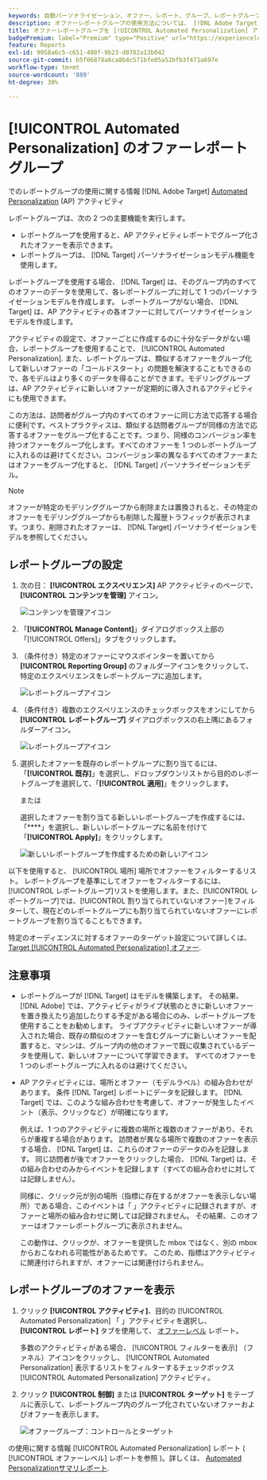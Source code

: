 ```yaml
---
keywords: 自動パーソナライゼーション、オファー、レポート、グループ、レポートグループ、ap
description: オファーレポートグループの使用方法については、 [!DNL Adobe Target] [!UICONTROL Automated Personalization] アクティビティ。
title: オファーレポートグループを [!UICONTROL Automated Personalization] アクティビティ？
badgePremium: label="Premium" type="Positive" url="https://experienceleague.adobe.com/docs/target/using/introduction/intro.html?lang=ja#premium newtab=true" tooltip="Target Premium に含まれる機能を確認してください。"
feature: Reports
exl-id: 9058a6c5-c651-480f-9b23-d0782a13b042
source-git-commit: b5f06878a6ca8b4c571bfe05a52bfb3f471a697e
workflow-type: tm+mt
source-wordcount: '889'
ht-degree: 30%

---
```


# [!UICONTROL Automated Personalization] のオファーレポートグループ

でのレポートグループの使用に関する情報 [!DNL Adobe Target] [Automated Personalization](/help/main/c-activities/t-automated-personalization/automated-personalization.md) (AP) アクティビティ

レポートグループは、次の 2 つの主要機能を実行します。

* レポートグループを使用すると、AP アクティビティレポートでグループ化されたオファーを表示できます。
* レポートグループは、 [!DNL Target] パーソナライゼーションモデル機能を使用します。

レポートグループを使用する場合、 [!DNL Target] は、そのグループ内のすべてのオファーのデータを使用して、各レポートグループに対して 1 つのパーソナライゼーションモデルを作成します。 レポートグループがない場合、 [!DNL Target] は、AP アクティビティの各オファーに対してパーソナライゼーションモデルを作成します。

アクティビティの設定で、オファーごとに作成するのに十分なデータがない場合、レポートグループを使用することで、 [!UICONTROL Automated Personalization]. また、レポートグループは、類似するオファーをグループ化して新しいオファーの「コールドスタート」の問題を解決することもできるので、各モデルはより多くのデータを得ることができます。モデリンググループは、AP アクティビティに新しいオファーが定期的に導入されるアクティビティにも使用できます。

この方法は、訪問者がグループ内のすべてのオファーに同じ方法で応答する場合に便利です。ベストプラクティスは、類似する訪問者グループが同様の方法で応答するオファーをグループ化することです。つまり、同様のコンバージョン率を持つオファーをグループ化します。すべてのオファーを 1 つのレポートグループに入れるのは避けてください。コンバージョン率の異なるすべてのオファーまたはオファーをグループ化すると、 [!DNL Target] パーソナライゼーションモデル。

>[!NOTE]
>
>オファーが特定のモデリンググループから削除または置換されると、その特定のオファーをモデリンググループからも削除した履歴トラフィックが表示されます。つまり、削除されたオファーは、 [!DNL Target] パーソナライゼーションモデルを参照してください。

## レポートグループの設定

1. 次の日： **[!UICONTROL エクスペリエンス]** AP アクティビティのページで、 **[!UICONTROL コンテンツを管理]** アイコン。

   ![コンテンツを管理アイコン](/help/main/c-reports/assets/ap_manage_content.png)

1. 「**[!UICONTROL Manage Content]**」ダイアログボックス上部の「[!UICONTROL Offers]」タブをクリックします。
1. （条件付き）特定のオファーにマウスポインターを置いてから **[!UICONTROL Reporting Group]** のフォルダーアイコンをクリックして、特定のエクスペリエンスをレポートグループに追加します。

   ![レポートグループアイコン](/help/main/c-reports/assets/ap_manage_content_2.png)

1. （条件付き）複数のエクスペリエンスのチェックボックスをオンにしてから **[!UICONTROL レポートグループ]** ダイアログボックスの右上隅にあるフォルダーアイコン。

   ![レポートグループアイコン](/help/main/c-reports/assets/ap_manage_content_3.png)

1. 選択したオファーを既存のレポートグループに割り当てるには、「**[!UICONTROL 既存]**」を選択し、ドロップダウンリストから目的のレポートグループを選択して、「**[!UICONTROL 適用]**」をクリックします。

   または

   選択したオファーを割り当てる新しいレポートグループを作成するには、「****」を選択し、新しいレポートグループに名前を付けて「**[!UICONTROL Apply]**」をクリックします。

   ![新しいレポートグループを作成するための新しいアイコン](/help/main/c-reports/assets/ap_reporting_groups.png)

以下を使用すると、 [!UICONTROL 場所] 場所でオファーをフィルターするリスト。 レポートグループを基準にしてオファーをフィルターするには、[!UICONTROL レポートグループ]リストを使用します。また、[!UICONTROL レポートグループ]では、[!UICONTROL 割り当てられていないオファー]をフィルターして、現在どのレポートグループにも割り当てられていないオファーにレポートグループを割り当てることもできます。

特定のオーディエンスに対するオファーのターゲット設定について詳しくは、 [Target [!UICONTROL Automated Personalization] オファー](/help/main/c-activities/t-automated-personalization/ap-target-offers.md#task_F207ED7A41B84FD39BB6FCBFABF4B23E).

## 注意事項

* レポートグループが [!DNL Target] はモデルを構築します。 その結果、 [!DNL Adobe] では、アクティビティがライブ状態のときに新しいオファーを置き換えたり追加したりする予定がある場合にのみ、レポートグループを使用することをお勧めします。 ライブアクティビティに新しいオファーが導入された場合、既存の類似のオファーを含むグループに新しいオファーを配置すると、マシンは、グループ内の他のオファーで既に収集されているデータを使用して、新しいオファーについて学習できます。 すべてのオファーを 1 つのレポートグループに入れるのは避けてください。

* AP アクティビティには、場所とオファー（モデルラベル）の組み合わせがあります。 条件 [!DNL Target] レポートにデータを記録します。 [!DNL Target] では、このような組み合わせを考慮して、オファーが発生したイベント（表示、クリックなど）が明確になります。

  例えば、1 つのアクティビティに複数の場所と複数のオファーがあり、それらが重複する場合があります。 訪問者が異なる場所で複数のオファーを表示する場合、 [!DNL Target] は、これらのオファーのデータのみを記録します。 同じ訪問者が後でオファーをクリックした場合、 [!DNL Target] は、その組み合わせのみからイベントを記録します（すべての組み合わせに対しては記録しません）。

  同様に、クリック元が別の場所（指標に存在するがオファーを表示しない場所）である場合、このイベントは「 」アクティビティに記録されますが、オファーと場所の組み合わせに関しては記録されません。 その結果、このオファーはオファーレポートグループに表示されません。

  この動作は、クリックが、オファーを提供した mbox ではなく、別の mbox からおこなわれる可能性があるためです。 このため、指標はアクティビティに関連付けられますが、オファーには関連付けられません。

## レポートグループのオファーを表示

1. クリック **[!UICONTROL アクティビティ]**、目的の [!UICONTROL Automated Personalization] 「 」アクティビティを選択し、 **[!UICONTROL レポート]** タブを使用して、 [オファーレベル](/help/main/c-reports/personalization-reports/reports-ap.md) レポート。

   多数のアクティビティがある場合、 [!UICONTROL フィルターを表示] （ファネル）アイコンをクリックし、 [!UICONTROL Automated Personalization] 表示するリストをフィルターするチェックボックス [!UICONTROL Automated Personalization] アクティビティ。

1. クリック **[!UICONTROL 制御]** または **[!UICONTROL ターゲット]** をテーブルに表示して、レポートグループ内のグループ化されていないオファーおよびオファーを表示します。

   ![オファーグループ：コントロールとターゲット](/help/main/c-reports/c-report-settings/assets/offer-groups.png)

の使用に関する情報 [!UICONTROL Automated Personalization] レポート ( [!UICONTROL オファーレベル] レポートを参照 )。詳しくは、 [Automated Personalizationサマリレポート](/help/main/c-reports/personalization-reports/reports-ap.md).


